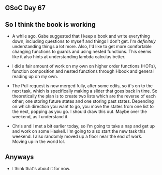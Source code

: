 ## GSoC Day 67

## So I think the book is working
- A while ago, Gabe suggested that I keep a book and write everything down, including
  questions to myself and things I don't get. I'm *definitely* understanding
  things a lot more. Also, I'd like to get more comfortable changing functions to guards and using
  nested functions. This seems like it also hints at understanding lambda calculus better.
  
- I did a fair amount of work on my own on higher order functions (HOFs), function composition and
  nested functions through Hbook and general reading up on my own.  
  
- The Pull request is now merged fully, after some edits, so it's on to the next task, which is
  specifically making a slider that goes back in time. So theoretically the plan is to create
  two lists which are the reverse of each other; one storing future states and one storing past
  states. Depending on which direction you want to go, you move the states from one list to the 
  next, popping as you go. I should draw this out. Maybe over the weekend, as I understand it.
  
- Chris and I met a bit earlier today, so I'm going to take a nap and get up and work on some Haskell.
  I'm going to also start the new task this weekend. I also randomly moved up a floor near
  the end of work. Moving up in the world lol. 
  
## Anyways
- I think that's about it for now. 
